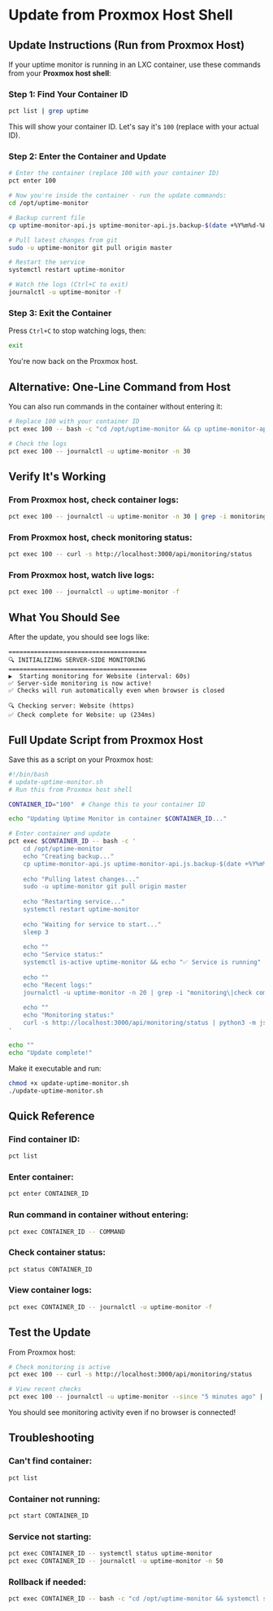 # Update from Proxmox Host Shell

## Update Instructions (Run from Proxmox Host)

If your uptime monitor is running in an LXC container, use these commands from your **Proxmox host shell**:

### Step 1: Find Your Container ID

```bash
pct list | grep uptime
```

This will show your container ID. Let's say it's `100` (replace with your actual ID).

### Step 2: Enter the Container and Update

```bash
# Enter the container (replace 100 with your container ID)
pct enter 100

# Now you're inside the container - run the update commands:
cd /opt/uptime-monitor

# Backup current file
cp uptime-monitor-api.js uptime-monitor-api.js.backup-$(date +%Y%m%d-%H%M%S)

# Pull latest changes from git
sudo -u uptime-monitor git pull origin master

# Restart the service
systemctl restart uptime-monitor

# Watch the logs (Ctrl+C to exit)
journalctl -u uptime-monitor -f
```

### Step 3: Exit the Container

Press `Ctrl+C` to stop watching logs, then:
```bash
exit
```

You're now back on the Proxmox host.

## Alternative: One-Line Command from Host

You can also run commands in the container without entering it:

```bash
# Replace 100 with your container ID
pct exec 100 -- bash -c "cd /opt/uptime-monitor && cp uptime-monitor-api.js uptime-monitor-api.js.backup-\$(date +%Y%m%d-%H%M%S) && sudo -u uptime-monitor git pull origin master && systemctl restart uptime-monitor"

# Check the logs
pct exec 100 -- journalctl -u uptime-monitor -n 30
```

## Verify It's Working

### From Proxmox host, check container logs:
```bash
pct exec 100 -- journalctl -u uptime-monitor -n 30 | grep -i monitoring
```

### From Proxmox host, check monitoring status:
```bash
pct exec 100 -- curl -s http://localhost:3000/api/monitoring/status
```

### From Proxmox host, watch live logs:
```bash
pct exec 100 -- journalctl -u uptime-monitor -f
```

## What You Should See

After the update, you should see logs like:

```
======================================
🔍 INITIALIZING SERVER-SIDE MONITORING
======================================
▶️  Starting monitoring for Website (interval: 60s)
✅ Server-side monitoring is now active!
✅ Checks will run automatically even when browser is closed

🔍 Checking server: Website (https)
✅ Check complete for Website: up (234ms)
```

## Full Update Script from Proxmox Host

Save this as a script on your Proxmox host:

```bash
#!/bin/bash
# update-uptime-monitor.sh
# Run this from Proxmox host shell

CONTAINER_ID="100"  # Change this to your container ID

echo "Updating Uptime Monitor in container $CONTAINER_ID..."

# Enter container and update
pct exec $CONTAINER_ID -- bash -c '
    cd /opt/uptime-monitor
    echo "Creating backup..."
    cp uptime-monitor-api.js uptime-monitor-api.js.backup-$(date +%Y%m%d-%H%M%S)
    
    echo "Pulling latest changes..."
    sudo -u uptime-monitor git pull origin master
    
    echo "Restarting service..."
    systemctl restart uptime-monitor
    
    echo "Waiting for service to start..."
    sleep 3
    
    echo ""
    echo "Service status:"
    systemctl is-active uptime-monitor && echo "✅ Service is running" || echo "❌ Service failed"
    
    echo ""
    echo "Recent logs:"
    journalctl -u uptime-monitor -n 20 | grep -i "monitoring\|check complete"
    
    echo ""
    echo "Monitoring status:"
    curl -s http://localhost:3000/api/monitoring/status | python3 -m json.tool
'

echo ""
echo "Update complete!"
```

Make it executable and run:
```bash
chmod +x update-uptime-monitor.sh
./update-uptime-monitor.sh
```

## Quick Reference

### Find container ID:
```bash
pct list
```

### Enter container:
```bash
pct enter CONTAINER_ID
```

### Run command in container without entering:
```bash
pct exec CONTAINER_ID -- COMMAND
```

### Check container status:
```bash
pct status CONTAINER_ID
```

### View container logs:
```bash
pct exec CONTAINER_ID -- journalctl -u uptime-monitor -f
```

## Test the Update

From Proxmox host:

```bash
# Check monitoring is active
pct exec 100 -- curl -s http://localhost:3000/api/monitoring/status

# View recent checks
pct exec 100 -- journalctl -u uptime-monitor --since "5 minutes ago" | grep "Check complete"
```

You should see monitoring activity even if no browser is connected!

## Troubleshooting

### Can't find container:
```bash
pct list
```

### Container not running:
```bash
pct start CONTAINER_ID
```

### Service not starting:
```bash
pct exec CONTAINER_ID -- systemctl status uptime-monitor
pct exec CONTAINER_ID -- journalctl -u uptime-monitor -n 50
```

### Rollback if needed:
```bash
pct exec CONTAINER_ID -- bash -c "cd /opt/uptime-monitor && systemctl stop uptime-monitor && cp uptime-monitor-api.js.backup-TIMESTAMP uptime-monitor-api.js && systemctl start uptime-monitor"
```

